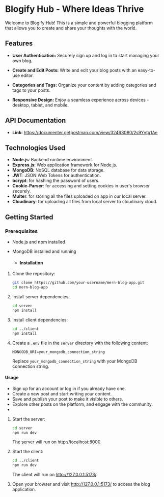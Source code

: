 # Blogify Hub - Where Ideas Thrive

Welcome to Blogify Hub! This is a simple and powerful blogging platform that allows you to create and share your thoughts with the world.

## Features

- **User Authentication:** Securely sign up and log in to start managing your own blog.

- **Create and Edit Posts:** Write and edit your blog posts with an easy-to-use editor.

- **Categories and Tags:** Organize your content by adding categories and tags to your posts.

- **Responsive Design:** Enjoy a seamless experience across devices - desktop, tablet, and mobile.

## API Documentation
- **Link:** https://documenter.getpostman.com/view/32463080/2s9Yytg1Ae

## Technologies Used

- **Node.js**: Backend runtime environment.
- **Express.js**: Web application framework for Node.js.
- **MongoDB**: NoSQL database for data storage.
- **JWT**: JSON Web Tokens for authentication.
- **bcrypt**: for hashing the password of users.
- **Cookie-Parser**: for accessing and setting cookies in user's browser securely.
- **Multer**: for storing all the files uploaded on app in our local server.
- **Cloudinary**: for uploading all files from local server to cloudinary cloud.

  
## Getting Started

### Prerequisites

- Node.js and npm installed
- MongoDB installed and running

  - #### Installation

1. Clone the repository:

    ```bash
    git clone https://github.com/your-username/mern-blog-app.git
    cd mern-blog-app
    ```

2. Install server dependencies:

    ```bash
    cd server
    npm install
    ```

3. Install client dependencies:

    ```bash
    cd ../client
    npm install
    ```

4. Create a `.env` file in the `server` directory with the following content:

    ```plaintext
    MONGODB_URI=your_mongodb_connection_string
    ```

   Replace `your_mongodb_connection_string` with your MongoDB connection string.

#### Usage
- Sign up for an account or log in if you already have one.
- Create a new post and start writing your content.
- Save and publish your post to make it visible to others.
- Explore other posts on the platform, and engage with the community.
- 
1. Start the server:

    ```bash
    cd server
    npm run dev
    ```

   The server will run on http://localhost:8000.

2. Start the client:

    ```bash
    cd ../client
    npm run dev
    ```

   The client will run on http://127.0.0.1:5173/.

3. Open your browser and visit  http://127.0.0.1:5173/ to access the blog application.

